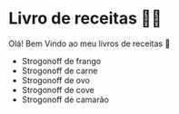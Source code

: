 # Livro de receitas :man_cook:

Olá! Bem Vindo ao meu livros de receitas :wave:

- Strogonoff de frango
- Strogonoff de carne
- Strogonoff de ovo
- Strogonoff de cove
- Strogonoff de camarão